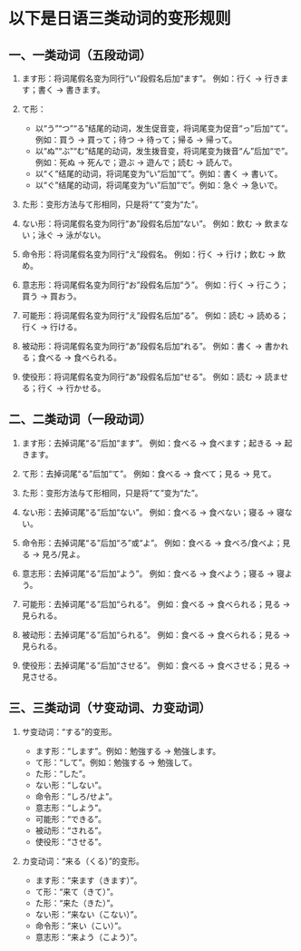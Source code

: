 # 以下是日语三类动词的变形规则

## **一、一类动词（五段动词）**

1. ます形：将词尾假名变为同行“い”段假名后加“ます”。
   例如：行く → 行きます；書く → 書きます。

2. て形：

   - 以“う”“つ”“る”结尾的动词，发生促音变，将词尾变为促音“っ”后加“て”。例如：買う → 買って；待つ → 待って；帰る → 帰って。
   - 以“ぬ”“ぶ”“む”结尾的动词，发生拨音变，将词尾变为拨音“ん”后加“で”。例如：死ぬ → 死んで；遊ぶ → 遊んで；読む → 読んで。
   - 以“く”结尾的动词，将词尾变为“い”后加“て”。例如：書く → 書いて。
   - 以“ぐ”结尾的动词，将词尾变为“い”后加“で”。例如：急ぐ → 急いで。

3. た形：变形方法与て形相同，只是将“て”变为“た”。

4. ない形：将词尾假名变为同行“あ”段假名后加“ない”。
   例如：飲む → 飲まない；泳ぐ → 泳がない。

5. 命令形：将词尾假名变为同行“え”段假名。
   例如：行く → 行け；飲む → 飲め。

6. 意志形：将词尾假名变为同行“お”段假名后加“う”。
   例如：行く → 行こう；買う → 買おう。

7. 可能形：将词尾假名变为同行“え”段假名后加“る”。
   例如：読む → 読める；行く → 行ける。

8. 被动形：将词尾假名变为同行“あ”段假名后加“れる”。
   例如：書く → 書かれる；食べる → 食べられる。

9. 使役形：将词尾假名变为同行“あ”段假名后加“せる”。
   例如：読む → 読ませる；行く → 行かせる。

## **二、二类动词（一段动词）**

1. ます形：去掉词尾“る”后加“ます”。
   例如：食べる → 食べます；起きる → 起きます。

2. て形：去掉词尾“る”后加“て”。
   例如：食べる → 食べて；見る → 見て。

3. た形：变形方法与て形相同，只是将“て”变为“た”。

4. ない形：去掉词尾“る”后加“ない”。
   例如：食べる → 食べない；寝る → 寝ない。

5. 命令形：去掉词尾“る”后加“ろ”或“よ”。
   例如：食べる → 食べろ/食べよ；見る → 見ろ/見よ。

6. 意志形：去掉词尾“る”后加“よう”。
   例如：食べる → 食べよう；寝る → 寝よう。

7. 可能形：去掉词尾“る”后加“られる”。
   例如：食べる → 食べられる；見る → 見られる。

8. 被动形：去掉词尾“る”后加“られる”。
   例如：食べる → 食べられる；見る → 見られる。

9. 使役形：去掉词尾“る”后加“させる”。
   例如：食べる → 食べさせる；見る → 見させる。

## **三、三类动词（サ变动词、カ变动词）**

1. サ变动词：“する”的变形。

   - ます形：“します”。例如：勉強する → 勉強します。
   - て形：“して”。例如：勉強する → 勉強して。
   - た形：“した”。
   - ない形：“しない”。
   - 命令形：“しろ/せよ”。
   - 意志形：“しよう”。
   - 可能形：“できる”。
   - 被动形：“される”。
   - 使役形：“させる”。

2. カ变动词：“来る（くる）”的变形。
   - ます形：“来ます（きます）”。
   - て形：“来て（きて）”。
   - た形：“来た（きた）”。
   - ない形：“来ない（こない）”。
   - 命令形：“来い（こい）”。
   - 意志形：“来よう（こよう）”。
